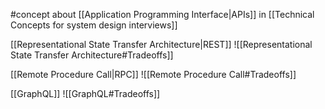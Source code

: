 #concept about [[Application Programming Interface|APIs]] in [[Technical Concepts for system design interviews]]

[[Representational State Transfer Architecture|REST]]
![[Representational State Transfer Architecture#Tradeoffs]]

[[Remote Procedure Call|RPC]]
![[Remote Procedure Call#Tradeoffs]]

[[GraphQL]]
![[GraphQL#Tradeoffs]]
